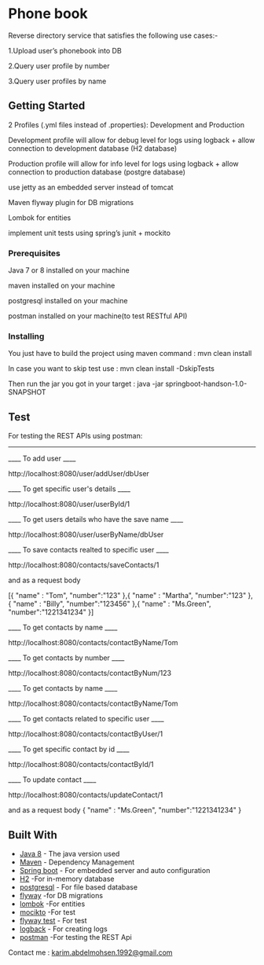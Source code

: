 # Phone book

Reverse directory service that satisfies the following use cases:-

1.Upload user’s phonebook into DB

2.Query user profile by number

3.Query user profiles by name

## Getting Started

2 Profiles (.yml files instead of .properties): Development and Production 

Development profile will allow for debug level for logs using logback + allow connection to development database (H2 database)

Production profile will allow for info level for logs using logback + allow connection to production database (postgre database)

use jetty as an embedded server instead of tomcat

Maven flyway plugin for DB migrations

Lombok for entities

implement unit tests using spring’s junit + mockito


### Prerequisites

Java 7 or 8 installed on your machine

maven installed on your machine

postgresql installed on your machine

postman installed on your machine(to test RESTful API)

### Installing

You just have to build the project using maven command : mvn clean install

In case you want to skip test use : mvn clean install -DskipTests

Then run the jar you got in your target : java -jar springboot-handson-1.0-SNAPSHOT

## Test 

For testing the REST APIs using postman:
_________________________________________

____ To add user ____

http://localhost:8080/user/addUser/dbUser

____ To get specific user's details ____

http://localhost:8080/user/userById/1

____ To get users details who have the save name ____

http://localhost:8080/user/userByName/dbUser

____ To save contacts realted to specific user ____

http://localhost:8080/contacts/saveContacts/1

and as a request body

[{
	"name" : "Tom",
	"number":"123"
},{
	"name" : "Martha",
	"number":"123"
},{
	"name" : "Billy",
	"number":"123456"
},{
	"name" : "Ms.Green",
	"number":"1221341234"
}]

____ To get contacts by name ____

http://localhost:8080/contacts/contactByName/Tom

____ To get contacts by number ____

http://localhost:8080/contacts/contactByNum/123

____ To get contacts by name ____

http://localhost:8080/contacts/contactByName/Tom

____ To get contacts related to specific user ____

http://localhost:8080/contacts/contactByUser/1

____ To get specific contact by id ____

http://localhost:8080/contacts/contactById/1

____ To update contact ____

http://localhost:8080/contacts/updateContact/1

and as a request body
{
	"name" : "Ms.Green",
	"number":"1221341234"
}

## Built With

* [Java 8](http://www.oracle.com/technetwork/java/javase/overview/java8-2100321.html) - The java version used
* [Maven](https://maven.apache.org/) - Dependency Management
* [Spring boot](https://projects.spring.io/spring-boot/) - For embedded server and auto configuration
* [H2](http://www.h2database.com/html/main.html) -For in-memory database
* [postgresql](https://www.postgresql.org/) - For file based database
* [flyway](https://flywaydb.org/) -for DB migrations
* [lombok](https://projectlombok.org/) -For entities
* [mocikto](http://site.mockito.org/) -For test
* [flyway test](https://github.com/flyway/flyway-test-extensions) - For test
* [logback](https://logback.qos.ch/) - For creating logs
* [postman](https://chrome.google.com/webstore/detail/postman/fhbjgbiflinjbdggehcddcbncdddomop?hl=en) -For testing the REST Api

Contact me : karim.abdelmohsen.1992@gmail.com
